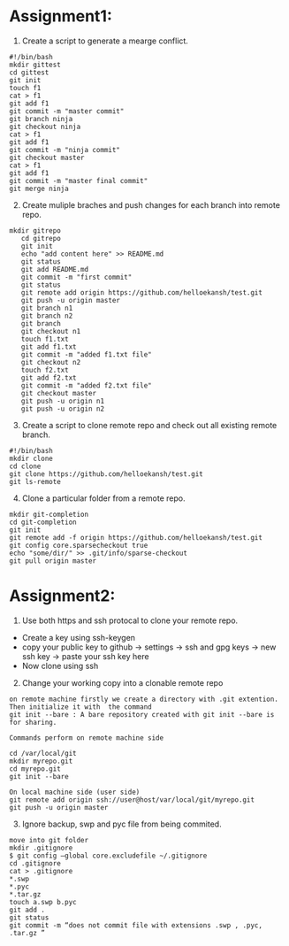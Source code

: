 # Assignment1:

1) Create a script to generate a mearge conflict.
```
#!/bin/bash
mkdir gittest
cd gittest
git init
touch f1
cat > f1
git add f1
git commit -m "master commit"
git branch ninja
git checkout ninja
cat > f1
git add f1
git commit -m "ninja commit"
git checkout master
cat > f1
git add f1
git commit -m "master final commit"
git merge ninja

```
2) Create muliple braches and push changes for each branch into remote repo.
```
mkdir gitrepo
   cd gitrepo
   git init
   echo "add content here" >> README.md
   git status
   git add README.md
   git commit -m "first commit"
   git status
   git remote add origin https://github.com/helloekansh/test.git
   git push -u origin master
   git branch n1
   git branch n2
   git branch
   git checkout n1
   touch f1.txt
   git add f1.txt
   git commit -m "added f1.txt file"
   git checkout n2
   touch f2.txt
   git add f2.txt
   git commit -m "added f2.txt file"
   git checkout master
   git push -u origin n1
   git push -u origin n2

```
3) Create a script to clone remote repo and check out all existing remote branch.
```
#!/bin/bash
mkdir clone
cd clone 
git clone https://github.com/helloekansh/test.git
git ls-remote

```
4) Clone a particular folder from a remote repo.
```
mkdir git-completion
cd git-completion
git init
git remote add -f origin https://github.com/helloekansh/test.git
git config core.sparsecheckout true
echo "some/dir/" >> .git/info/sparse-checkout
git pull origin master

```

# Assignment2:

1) Use both https and ssh protocal to clone your remote repo.
- Create a key using ssh-keygen
- copy your public key to github -> settings -> ssh and gpg keys -> new ssh key -> paste your ssh key here
- Now clone using ssh

2) Change your working copy into a clonable remote repo
```
on remote machine firstly we create a directory with .git extention. Then initialize it with  the command 
git init --bare : A bare repository created with git init --bare is for sharing.

Commands perform on remote machine side

cd /var/local/git
mkdir myrepo.git
cd myrepo.git
git init --bare

On local machine side (user side)
git remote add origin ssh://user@host/var/local/git/myrepo.git
git push -u origin master
```
3) Ignore backup, swp and pyc file from being commited.
```
move into git folder
mkdir .gitignore 
$ git config –global core.excludefile ~/.gitignore
cd .gitignore
cat > .gitignore
*.swp
*.pyc
*.tar.gz
touch a.swp b.pyc	
git add .
git status
git commit -m “does not commit file with extensions .swp , .pyc, .tar.gz ”

```
